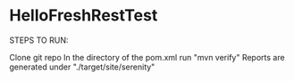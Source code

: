 # HelloFreshRestTest

STEPS TO RUN:

Clone git repo
In the directory of the pom.xml run "mvn verify"
Reports are generated under "./target/site/serenity"
